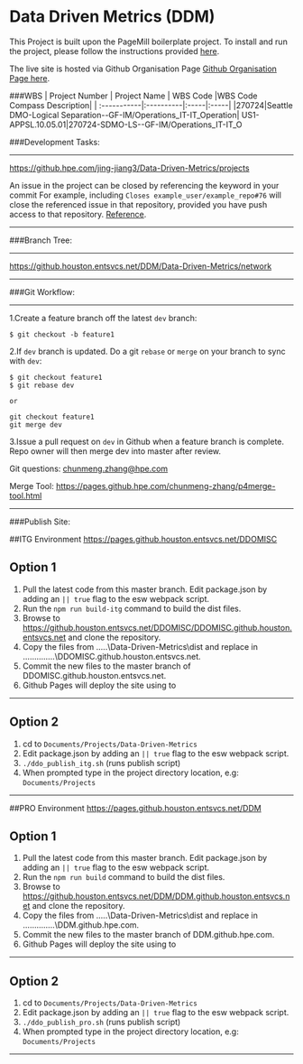 # Data Driven Metrics (DDM)
This Project is built upon the PageMill boilerplate project. 
To install and run the project, please follow the instructions provided [here](https://github.hpe.com/Centers-of-Excellence/UxUi-PageMill).

The live site is hosted via Github Organisation Page [Github Organisation Page here](https://pages.github.houston.entsvcs.net/DDM).

###WBS
| Project Number       | Project Name    | WBS Code  |WBS Code Compass Description|
| :-----------|:----------|:-----|:-----|
|270724|Seattle DMO-Logical Separation--GF-IM/Operations_IT-IT_Operation|	US1-APPSL.10.05.01|270724-SDMO-LS--GF-IM/Operations_IT-IT_O



###Development Tasks:

--------------------------------------------

https://github.hpe.com/jing-jiang3/Data-Driven-Metrics/projects

An issue in the project can be closed by referencing the keyword in your commit
For example, including `Closes example_user/example_repo#76` will close the referenced issue in that repository, provided you have push access to that repository. [Reference](https://github.hpe.com/Centers-of-Excellence/UxUi-PageMill).


--------------------------------------------


###Branch Tree:

--------------------------------------------

https://github.houston.entsvcs.net/DDM/Data-Driven-Metrics/network

--------------------------------------------


###Git Workflow:

--------------------------------------------

1.Create a feature branch off the latest `dev` branch:

```
$ git checkout -b feature1 
```


2.If `dev` branch is updated. Do a git `rebase` or `merge` on your branch to sync with `dev`:

```
$ git checkout feature1
$ git rebase dev

or

git checkout feature1
git merge dev
```

3.Issue a pull request on `dev` in Github when a feature branch is complete.
Repo owner will then merge dev into master after review.

Git questions: chunmeng.zhang@hpe.com

Merge Tool: https://pages.github.hpe.com/chunmeng-zhang/p4merge-tool.html

--------------------------------------------


###Publish Site:


##ITG Environment 
https://pages.github.houston.entsvcs.net/DDOMISC

Option 1
--------------------------------------------

1.	Pull the latest code from this master branch. Edit package.json by adding an `|| true` flag to the esw webpack script.
2.	Run the `npm run build-itg` command to build the dist files.
3.	Browse to https://github.houston.entsvcs.net/DDOMISC/DDOMISC.github.houston.entsvcs.net and clone the repository.
4.	Copy the files from …\..\Data-Driven-Metrics\dist  and replace in …………\..\DDOMISC.github.houston.entsvcs.net.  
5.	Commit the new files to the master branch of DDOMISC.github.houston.entsvcs.net.
6.	Github Pages will deploy the site using to 

--------------------------------------------

Option 2
--------------------------------------------

1.	cd to `Documents/Projects/Data-Driven-Metrics`
2.	Edit package.json by adding an `|| true` flag to the esw webpack script.
3.	`./ddo_publish_itg.sh` (runs publish script)
4.	When prompted type in the project directory location, e.g: `Documents/Projects`

--------------------------------------------


##PRO Environment
https://pages.github.houston.entsvcs.net/DDM

Option 1
--------------------------------------------

1.	Pull the latest code from this master branch. Edit package.json by adding an `|| true` flag to the esw webpack script.
2.	Run the `npm run build` command to build the dist files.
3.	Browse to https://github.houston.entsvcs.net/DDM/DDM.github.houston.entsvcs.net and clone the repository.
4.	Copy the files from …\..\Data-Driven-Metrics\dist  and replace in …………\..\DDM.github.hpe.com.  
5.	Commit the new files to the master branch of DDM.github.hpe.com.
6.	Github Pages will deploy the site using to 

--------------------------------------------

Option 2
--------------------------------------------

1.	cd to `Documents/Projects/Data-Driven-Metrics`
2.	Edit package.json by adding an `|| true` flag to the esw webpack script.
3.	`./ddo_publish_pro.sh` (runs publish script)
4.	When prompted type in the project directory location, e.g: `Documents/Projects`

--------------------------------------------



